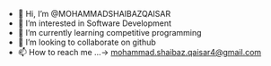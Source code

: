 - 👋 Hi, I’m @MOHAMMADSHAIBAZQAISAR
- 👀 I’m interested in Software Development 
- 🌱 I’m currently learning competitive programming 
- 💞️ I’m looking to collaborate on github
- 📫 How to reach me ...-> mohammad.shaibaz.qaisar4@gmail.com 

<!---
MOHAMMADSHAIBAZQAISAR/MOHAMMADSHAIBAZQAISAR is a ✨ special ✨ repository because its `README.md` (this file) appears on your GitHub profile.
You can click the Preview link to take a look at your changes.
--->
